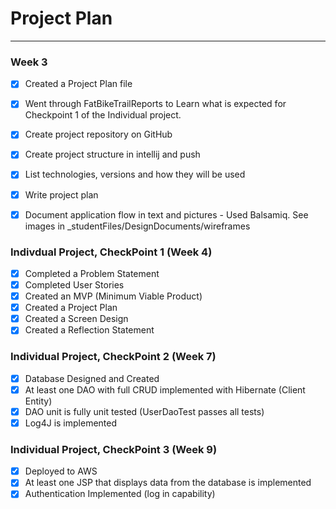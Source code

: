 # Project Plan

---

### Week 3
- [x] Created a Project Plan file
- [x] Went through FatBikeTrailReports to Learn what is expected for Checkpoint 1 of the Individual project.
- [x] Create project repository on GitHub
- [x] Create project structure in intellij and push
- [x] List technologies, versions and how they will be used
- [x] Write project plan
- [x] Document application flow in text and pictures - Used Balsamiq.  See images in _studentFiles/DesignDocuments/wireframes


### Indivdual Project, CheckPoint 1 (Week 4)
- [x] Completed a Problem Statement
- [x] Completed User Stories
- [x] Created an MVP (Minimum Viable Product)
- [x] Created a Project Plan
- [x] Created a Screen Design
- [x] Created a Reflection Statement

### Individual Project, CheckPoint 2 (Week 7)
- [x] Database Designed and Created
- [x] At least one DAO with full CRUD implemented with Hibernate (Client Entity)
- [x] DAO unit is fully unit tested (UserDaoTest passes all tests)
- [x] Log4J is implemented

### Individual Project, CheckPoint 3 (Week 9)
- [x] Deployed to AWS
- [x] At least one JSP that displays data from the database is implemented
- [x] Authentication Implemented (log in capability)